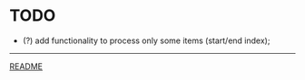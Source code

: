 # TODO

- (?) add functionality to process only some items (start/end index);

---

[README](../README.md)
